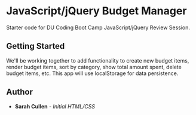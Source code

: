 # JavaScript/jQuery Budget Manager

Starter code for DU Coding Boot Camp JavaScript/jQuery Review Session.

## Getting Started

We'll be working together to add functionality to create new budget items, render budget items, sort by category, show total amount spent, delete budget items, etc. This app will use localStorage for data persistence.

## Author

* **Sarah Cullen** - *Initial HTML/CSS*
